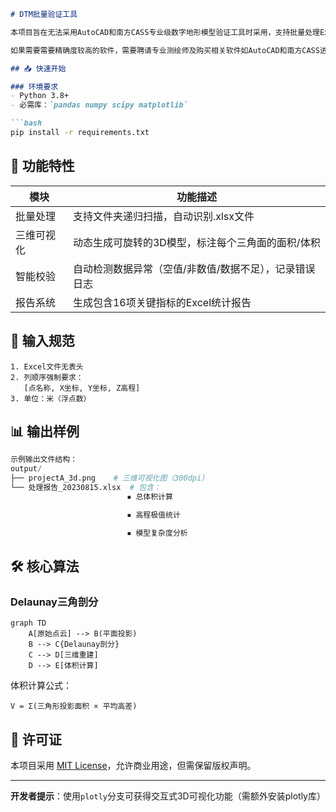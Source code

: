 ```markdown
# DTM批量验证工具

本项目旨在无法采用AutoCAD和南方CASS专业级数字地形模型验证工具时采用，支持批量处理Excel测量数据，自动计算工程土方量并生成三维可视化报告。

如果需要需要精确度较高的软件，需要聘请专业测绘师及购买相关软件如AutoCAD和南方CASS进行使用

## 📥 快速开始

### 环境要求
- Python 3.8+
- 必需库：`pandas numpy scipy matplotlib`

```bash
pip install -r requirements.txt
```

## 🚀 功能特性

| 模块         | 功能描述                                                                 |
|--------------|--------------------------------------------------------------------------|
| 批量处理     | 支持文件夹递归扫描，自动识别.xlsx文件                                    |
| 三维可视化   | 动态生成可旋转的3D模型，标注每个三角面的面积/体积                        |
| 智能校验     | 自动检测数据异常（空值/非数值/数据不足），记录错误日志                  |
| 报告系统     | 生成包含16项关键指标的Excel统计报告                                      |

## 🧩 输入规范
```plaintext
1. Excel文件无表头
2. 列顺序强制要求：
   [点名称, X坐标, Y坐标, Z高程]
3. 单位：米（浮点数）
```

## 📊 输出样例
```python
示例输出文件结构：
output/
├── projectA_3d.png    # 三维可视化图（300dpi）
└── 处理报告_20230815.xlsx  # 包含：
                          ▪ 总体积计算

                          ▪ 高程极值统计

                          ▪ 模型复杂度分析

```

## 🛠️ 核心算法

### Delaunay三角剖分
```mermaid
graph TD
    A[原始点云] --> B(平面投影)
    B --> C{Delaunay剖分}
    C --> D[三维重建]
    D --> E[体积计算]
```

体积计算公式：
```
V = Σ(三角形投影面积 × 平均高差)
```

## 📜 许可证
本项目采用 [MIT License](LICENSE)，允许商业用途，但需保留版权声明。

---

**开发者提示**：使用`plotly`分支可获得交互式3D可视化功能（需额外安装plotly库）
```